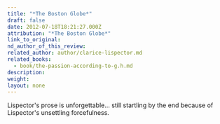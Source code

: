 ```yaml
---
title: "*The Boston Globe*"
draft: false
date: 2012-07-18T18:21:27.000Z
attribution: "*The Boston Globe*"
link_to_original:
nd_author_of_this_review:
related_author: author/clarice-lispector.md
related_books:
  - book/the-passion-according-to-g.h.md
description:
weight:
layout: none
---
```

Lispector's prose is unforgettable... still startling by the end because of Lispector's unsettling forcefulness.

